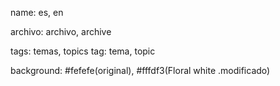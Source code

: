 name: es, en

archivo: archivo, archive

tags: temas, topics
tag: tema, topic


background: #fefefe(original), #fffdf3(Floral white .modificado)

